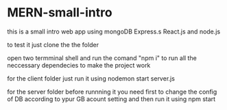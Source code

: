# MERN-small-intro

this is a small intro web app using mongoDB Express.s React.js and node.js

to test it just clone the the folder 

open two termminal shell  and run the comand "npm i" to run all the neccessary dependecies to make the project work 

for the client folder just run it using nodemon start server.js


for the server folder before runnning it you need first to change the config of DB according to ypur GB acount setting
and then run it using npm start
